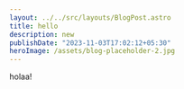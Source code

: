 ```yaml
---
layout: ../../src/layouts/BlogPost.astro
title: hello
description: new
publishDate: "2023-11-03T17:02:12+05:30"
heroImage: /assets/blog-placeholder-2.jpg
---
```


holaa!

